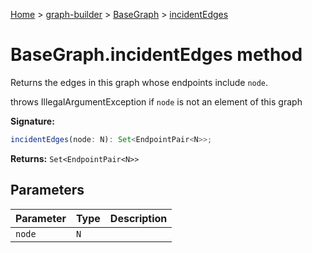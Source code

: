[Home](./index) &gt; [graph-builder](./graph-builder.md) &gt; [BaseGraph](./graph-builder.basegraph.md) &gt; [incidentEdges](./graph-builder.basegraph.incidentedges.md)

# BaseGraph.incidentEdges method

Returns the edges in this graph whose endpoints include `node`<!-- -->.

throws IllegalArgumentException if `node` is not an element of this graph

**Signature:**
```javascript
incidentEdges(node: N): Set<EndpointPair<N>>;
```
**Returns:** `Set<EndpointPair<N>>`

## Parameters

|  Parameter | Type | Description |
|  --- | --- | --- |
|  `node` | `N` |  |

